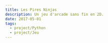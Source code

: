```yaml
---
title: Les Pires Ninjas
description: Un jeu d'arcade sans fin en 2D.
date: 2017-05-01
tags:
  - project/Python
  - project/Jeu
---
```

